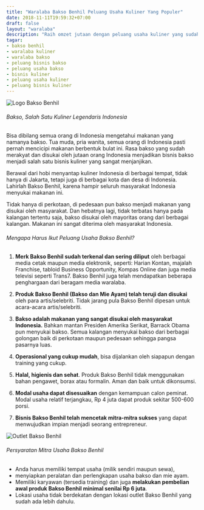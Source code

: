 ```yaml
---
title: "Waralaba Bakso Benhil Peluang Usaha Kuliner Yang Populer"
date: 2018-11-11T19:59:32+07:00
draft: false
layout: "waralaba"
description: "Raih omzet jutaan dengan peluang usaha kuliner yang sudah teruji puluhan tahun. Gabung segera dengan usaha waralaba Bakso Benhil."
tagar:
- bakso benhil
- waralaba kuliner
- waralaba bakso    
- peluang bisnis bakso
- peluang usaha bakso
- bisnis kuliner
- peluang usaha kuliner
- peluang bisnis kuliner
---
```


![Logo Bakso Benhil](../bakso-benhil/logo-bakso-benhil.jpg)

###### Bakso, Salah Satu Kuliner Legendaris Indonesia

Bisa dibilang semua orang di Indonesia mengetahui makanan yang namanya bakso. Tua muda, pria wanita, semua orang di Indonesia pasti pernah mencicipi makanan berbentuk bulat ini. Rasa bakso yang sudah merakyat dan disukai oleh jutaan orang Indonesia menjadikan bisnis bakso menjadi salah satu bisnis kuliner yang sangat menjanjikan.

Berawal dari hobi menyantap kuliner Indonesia di berbagai tempat, tidak hanya di Jakarta, tetapi juga di berbagai kota dan desa di Indonesia. Lahirlah Bakso Benhil, karena hampir seluruh masyarakat Indonesia menyukai makanan ini.

Tidak hanya di perkotaan, di pedesaan pun bakso menjadi makanan yang disukai oleh masyarakat. Dan hebatnya lagi, tidak terbatas hanya pada kalangan tertentu saja, bakso disukai oleh mayoritas orang dari berbagai kalangan. Makanan ini sangat diterima oleh masyarakat Indonesia.

###### Mengapa Harus Ikut Peluang Usaha Bakso Benhil?

1. **Merk Bakso Benhil sudah terkenal dan sering diliput** oleh berbagai media cetak maupun media elektronik, seperti: Harian Kontan, majalah Franchise, tabloid Business Opportunity, Kompas Online dan juga media televisi seperti Trans7. Bakso Benhil juga telah mendapatkan beberapa penghargaan dari beragam media waralaba.

2. **Produk Bakso Benhil (Bakso dan Mie Ayam) telah teruji dan disukai** oleh para artis/selebriti. Tidak jarang pula Bakso Benhil dipesan untuk acara-acara artis/selebriti.

3. **Bakso adalah makanan yang sangat disukai oleh masyarakat Indonesia.** Bahkan mantan Presiden Amerika Serikat, Barrack Obama pun menyukai bakso. Semua kalangan menyukai bakso dari berbagai golongan baik di perkotaan maupun pedesaan sehingga pangsa pasarnya luas.

4. **Operasional yang cukup mudah**, bisa dijalankan oleh siapapun dengan training yang cukup.

5. **Halal, higienis dan sehat**. Produk Bakso Benhil tidak menggunakan bahan pengawet, borax atau formalin. Aman dan baik untuk dikonsumsi.

6. **Modal usaha dapat disesuaikan** dengan kemampuan calon peminat. Modal usaha relatif terjangkau, Rp 4 juta dapat produk sekitar 500-600 porsi.

7. **Bisnis Bakso Benhil telah mencetak mitra-mitra sukses** yang dapat menwujudkan impian menjadi seorang entrepreneur.

![Outlet Bakso Benhil](../bakso-benhil/outlet-bakso-benhil.jpg)

###### Persyaratan Mitra Usaha Bakso Benhil

- Anda harus memiliki tempat usaha (milik sendiri maupun sewa),
- menyiapkan peralatan dan perlengkapan usaha bakso dan mie ayam. 
- Memiliki karyawan (tersedia training) dan juga **melakukan pembelian awal produk Bakso Benhil minimal senilai Rp 6 juta**.
- Lokasi usaha tidak berdekatan dengan lokasi outlet Bakso Benhil yang sudah ada lebih dahulu.
